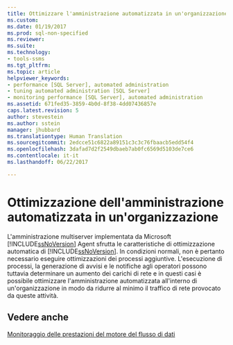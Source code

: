```yaml
---
title: Ottimizzare l'amministrazione automatizzata in un'organizzazione | Microsoft Docs
ms.custom: 
ms.date: 01/19/2017
ms.prod: sql-non-specified
ms.reviewer: 
ms.suite: 
ms.technology:
- tools-ssms
ms.tgt_pltfrm: 
ms.topic: article
helpviewer_keywords:
- performance [SQL Server], automated administration
- tuning automated administration [SQL Server]
- monitoring performance [SQL Server], automated administration
ms.assetid: 671fed35-3859-4b0d-8f38-4dd07436857e
caps.latest.revision: 5
author: stevestein
ms.author: sstein
manager: jhubbard
ms.translationtype: Human Translation
ms.sourcegitcommit: 2edcce51c6822a89151c3c3c76fbaacb5edd54f4
ms.openlocfilehash: 3dafad7d2f2549dbaeb7ab0fc6569d5103de7ce6
ms.contentlocale: it-it
ms.lasthandoff: 06/22/2017

---
```

# <a name="tune-automated-administration-across-an-enterprise"></a>Ottimizzazione dell'amministrazione automatizzata in un'organizzazione
L'amministrazione multiserver implementata da Microsoft [!INCLUDE[ssNoVersion](../../includes/ssnoversion_md.md)] Agent sfrutta le caratteristiche di ottimizzazione automatica di [!INCLUDE[ssNoVersion](../../includes/ssnoversion_md.md)]. In condizioni normali, non è pertanto necessario eseguire ottimizzazioni dei processi aggiuntive. L'esecuzione di processi, la generazione di avvisi e le notifiche agli operatori possono tuttavia determinare un aumento dei carichi di rete e in questi casi è possibile ottimizzare l'amministrazione automatizzata all'interno di un'organizzazione in modo da ridurre al minimo il traffico di rete provocato da queste attività.  
  
## <a name="see-also"></a>Vedere anche  
[Monitoraggio delle prestazioni del motore del flusso di dati](http://msdn.microsoft.com/en-us/11e17f4e-72ed-44d7-a71d-a68937a78e4c)  
  

